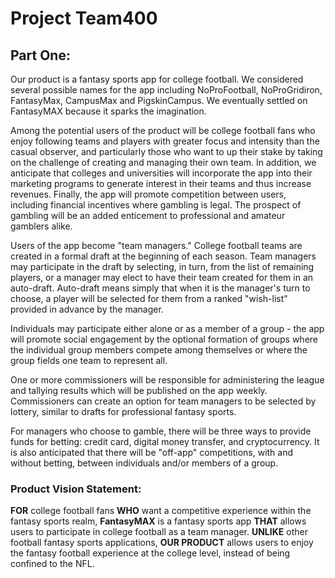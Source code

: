 # Project Team400

## Part One:

Our product is a fantasy sports app for college football.  We considered several possible names for the app including NoProFootball, NoProGridiron, FantasyMax, CampusMax and PigskinCampus. We eventually settled on FantasyMAX because it sparks the imagination.

Among the potential users of the product will be college football fans who enjoy following teams and players with greater focus and intensity than the casual observer, and particularly those who want to up their stake by taking on the challenge of creating and managing their own team. In addition, we anticipate that colleges and universities will incorporate the app into their marketing programs to generate interest in their teams and thus increase revenues. Finally, the app will promote competition between users, including financial incentives where gambling is legal. The prospect of gambling will be an added enticement to professional and amateur gamblers alike.

Users of the app become "team managers." College football teams are created in a formal draft at the beginning of each season. Team managers may participate in the draft by selecting, in turn, from the list of remaining players, or a manager may elect to have their team created for them in an auto-draft. Auto-draft means simply that when it is the manager's turn to choose, a player will be selected for them from a ranked "wish-list" provided in advance by the manager. 

Individuals may participate either alone or as a member of a group - the app will promote social engagement by the optional formation of groups where the individual group members compete among themselves or where the group fields one team to represent all.

One or more commissioners will be responsible for administering the league and tallying results which will be published on the app weekly. Commissioners can create an option for team managers to be selected by lottery, similar to drafts for professional fantasy sports. 

For managers who choose to gamble, there will be three ways to provide funds for betting: credit card, digital money transfer, and cryptocurrency. It is also anticipated that there will be "off-app" competitions, with and without betting, between individuals and/or members of a group.

### Product Vision Statement:

**FOR** college football fans **WHO** want a competitive experience within the fantasy sports realm, **FantasyMAX** is a fantasy sports app **THAT** allows users to participate in college football as a team manager. **UNLIKE** other football fantasy sports applications, **OUR PRODUCT** allows users to enjoy the fantasy football experience at the college level, instead of being confined to the NFL.
